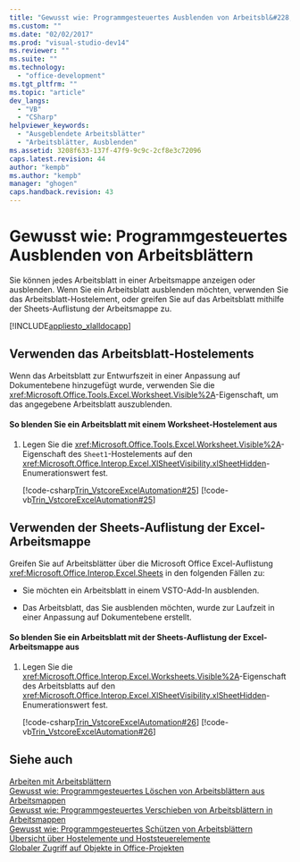 ```yaml
---
title: "Gewusst wie: Programmgesteuertes Ausblenden von Arbeitsbl&#228;ttern | Microsoft Docs"
ms.custom: ""
ms.date: "02/02/2017"
ms.prod: "visual-studio-dev14"
ms.reviewer: ""
ms.suite: ""
ms.technology: 
  - "office-development"
ms.tgt_pltfrm: ""
ms.topic: "article"
dev_langs: 
  - "VB"
  - "CSharp"
helpviewer_keywords: 
  - "Ausgeblendete Arbeitsblätter"
  - "Arbeitsblätter, Ausblenden"
ms.assetid: 3208f633-137f-47f9-9c9c-2cf8e3c72096
caps.latest.revision: 44
author: "kempb"
ms.author: "kempb"
manager: "ghogen"
caps.handback.revision: 43
---
```

# Gewusst wie: Programmgesteuertes Ausblenden von Arbeitsbl&#228;ttern
  Sie können jedes Arbeitsblatt in einer Arbeitsmappe anzeigen oder ausblenden. Wenn Sie ein Arbeitsblatt ausblenden möchten, verwenden Sie das Arbeitsblatt\-Hostelement, oder greifen Sie auf das Arbeitsblatt mithilfe der Sheets\-Auflistung der Arbeitsmappe zu.  
  
 [!INCLUDE[appliesto_xlalldocapp](../vsto/includes/appliesto-xlalldocapp-md.md)]  
  
## Verwenden das Arbeitsblatt\-Hostelements  
 Wenn das Arbeitsblatt zur Entwurfszeit in einer Anpassung auf Dokumentebene hinzugefügt wurde, verwenden Sie die <xref:Microsoft.Office.Tools.Excel.Worksheet.Visible%2A>\-Eigenschaft, um das angegebene Arbeitsblatt auszublenden.  
  
#### So blenden Sie ein Arbeitsblatt mit einem Worksheet\-Hostelement aus  
  
1.  Legen Sie die <xref:Microsoft.Office.Tools.Excel.Worksheet.Visible%2A>\-Eigenschaft des `Sheet1`\-Hostelements auf den <xref:Microsoft.Office.Interop.Excel.XlSheetVisibility.xlSheetHidden>\-Enumerationswert fest.  
  
     [!code-csharp[Trin_VstcoreExcelAutomation#25](../snippets/csharp/VS_Snippets_OfficeSP/Trin_VstcoreExcelAutomation/CS/Sheet1.cs#25)]
     [!code-vb[Trin_VstcoreExcelAutomation#25](../snippets/visualbasic/VS_Snippets_OfficeSP/Trin_VstcoreExcelAutomation/VB/Sheet1.vb#25)]  
  
## Verwenden der Sheets\-Auflistung der Excel\-Arbeitsmappe  
 Greifen Sie auf Arbeitsblätter über die Microsoft Office Excel\-Auflistung <xref:Microsoft.Office.Interop.Excel.Sheets> in den folgenden Fällen zu:  
  
-   Sie möchten ein Arbeitsblatt in einem VSTO\-Add\-In ausblenden.  
  
-   Das Arbeitsblatt, das Sie ausblenden möchten, wurde zur Laufzeit in einer Anpassung auf Dokumentebene erstellt.  
  
#### So blenden Sie ein Arbeitsblatt mit der Sheets\-Auflistung der Excel\-Arbeitsmappe aus  
  
1.  Legen Sie die <xref:Microsoft.Office.Interop.Excel.Worksheets.Visible%2A>\-Eigenschaft des Arbeitsblatts auf den <xref:Microsoft.Office.Interop.Excel.XlSheetVisibility.xlSheetHidden>\-Enumerationswert fest.  
  
     [!code-csharp[Trin_VstcoreExcelAutomation#26](../snippets/csharp/VS_Snippets_OfficeSP/Trin_VstcoreExcelAutomation/CS/Sheet1.cs#26)]
     [!code-vb[Trin_VstcoreExcelAutomation#26](../snippets/visualbasic/VS_Snippets_OfficeSP/Trin_VstcoreExcelAutomation/VB/Sheet1.vb#26)]  
  
## Siehe auch  
 [Arbeiten mit Arbeitsblättern](../vsto/working-with-worksheets.md)   
 [Gewusst wie: Programmgesteuertes Löschen von Arbeitsblättern aus Arbeitsmappen](../vsto/how-to-programmatically-delete-worksheets-from-workbooks.md)   
 [Gewusst wie: Programmgesteuertes Verschieben von Arbeitsblättern in Arbeitsmappen](../vsto/how-to-programmatically-move-worksheets-within-workbooks.md)   
 [Gewusst wie: Programmgesteuertes Schützen von Arbeitsblättern](../vsto/how-to-programmatically-protect-worksheets.md)   
 [Übersicht über Hostelemente und Hoststeuerelemente](../vsto/host-items-and-host-controls-overview.md)   
 [Globaler Zugriff auf Objekte in Office-Projekten](../vsto/global-access-to-objects-in-office-projects.md)  
  
  